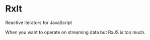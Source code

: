 # RxIt

Reactive iterators for JavaScript

When you want to operate on streaming data but RxJS is too much.
